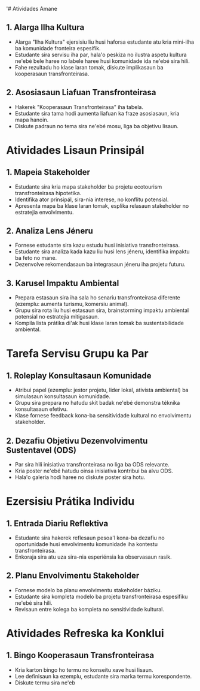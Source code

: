 '# Atividades Amane

## 1. Alarga Ilha Kultura

- Alarga "Ilha Kultura" ejersisiu liu husi haforsa estudante atu kria mini-ilha ba komunidade fronteira espesifik.
- Estudante sira servisu iha par, hala'o peskiza no ilustra aspetu kultura ne'ebé bele haree no labele haree husi komunidade ida ne'ebé sira hili.
- Fahe rezultadu ho klase laran tomak, diskute implikasaun ba kooperasaun transfronteirasa.

## 2. Asosiasaun Liafuan Transfronteirasa

- Hakerek "Kooperasaun Transfronteirasa" iha tabela.
- Estudante sira tama hodi aumenta liafuan ka fraze asosiasaun, kria mapa hanoin.
- Diskute padraun no tema sira ne'ebé mosu, liga ba objetivu lisaun.

# Atividades Lisaun Prinsipál

## 1. Mapeia Stakeholder

- Estudante sira kria mapa stakeholder ba projetu ecotourism transfronteirasa hipotetika.
- Identifika ator prinsipál, sira-nia interese, no konflitu potensial.
- Apresenta mapa ba klase laran tomak, esplika relasaun stakeholder no estratejia envolvimentu.

## 2. Analiza Lens Jéneru

- Fornese estudante sira kazu estudu husi inisiativa transfronteirasa.
- Estudante sira analiza kada kazu liu husi lens jéneru, identifika impaktu ba feto no mane.
- Dezenvolve rekomendasaun ba integrasaun jéneru iha projetu futuru.

## 3. Karusel Impaktu Ambiental

- Prepara estasaun sira iha sala ho senariu transfronteirasa diferente (ezemplu: aumenta turismu, komersiu animal).
- Grupu sira rota liu husi estasaun sira, brainstorming impaktu ambiental potensial no estratejia mitigasaun.
- Kompila lista prátika di'ak husi klase laran tomak ba sustentabilidade ambiental.

# Tarefa Servisu Grupu ka Par

## 1. Roleplay Konsultasaun Komunidade

- Atribui papel (ezemplu: jestor projetu, lider lokal, ativista ambiental) ba simulasaun konsultasaun komunidade.
- Grupu sira prepara no hatudu skit badak ne'ebé demonstra téknika konsultasaun efetivu.
- Klase fornese feedback kona-ba sensitividade kultural no envolvimentu stakeholder.

## 2. Dezafiu Objetivu Dezenvolvimentu Sustentavel (ODS)

- Par sira hili inisiativa transfronteirasa no liga ba ODS relevante.
- Kria poster ne'ebé hatudu oinsa inisiativa kontribui ba alvu ODS.
- Hala'o galeria hodi haree no diskute poster sira hotu.

# Ezersisiu Prátika Individu

## 1. Entrada Diariu Reflektiva

- Estudante sira hakerek reflesaun pesoa'l kona-ba dezafiu no oportunidade husi envolvimentu komunidade iha kontestu transfronteirasa.
- Enkoraja sira atu uza sira-nia esperiénsia ka observasaun rasik.

## 2. Planu Envolvimentu Stakeholder

- Fornese modelo ba planu envolvimentu stakeholder báziku.
- Estudante sira kompleta modelo ba projetu transfronteirasa espesifiku ne'ebé sira hili.
- Revisaun entre kolega ba kompleta no sensitividade kultural.

# Atividades Refreska ka Konklui

## 1. Bingo Kooperasaun Transfronteirasa

- Kria karton bingo ho termu no konseitu xave husi lisaun.
- Lee definisaun ka ezemplu, estudante sira marka termu korespondente.
- Diskute termu sira ne'eb